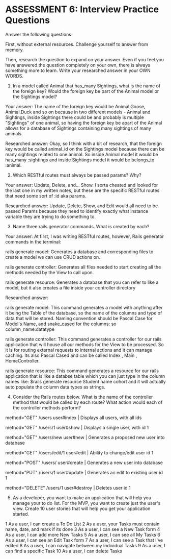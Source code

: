 # ASSESSMENT 6: Interview Practice Questions
Answer the following questions.

First, without external resources. Challenge yourself to answer from memory.

Then, research the question to expand on your answer. Even if you feel you have answered the question completely on your own, there is always something more to learn. Write your researched answer in your OWN WORDS.

1. In a model called Animal that has_many Sightings, what is the name of the foreign key? Would the foreign key be part of the Animal model or the Sightings model?

  Your answer: The name of the foreign key would be Animal.Goose, Animal.Duck and so on because in two different models - Animal and Sightings, inside Sightings there could be and probably is multiple "Sightings" of one animal, so having the foreign key be apart of the Animal allows for a database of Sightings containing many sightings of many animals. 

  Researched answer: Okay, so I think with a bit of research, that the foreign key would be called animal_id on the Sightings model because there can be many sightings related to one animal. So inside Animal model it would be has_many :sightings and inside Sightings model it would be belongs_to :animal.



2. Which RESTful routes must always be passed params? Why?

  Your answer: Update, Delete, and... Show. I sorta cheated and looked for the last one in my written notes, but these are the specific RESTful routes that need some sort of :id aka params.

  Researched answer: Update, Delete, Show, and Edit would all need to be passed Params because they need to identify exactly what instance variable they are trying to do something to.



3. Name three rails generator commands. What is created by each?

  Your answer: At first, I was writing RESTful routes, however, Rails generator commands in the terminal: 

  rails generate model: Generates a database and corresponding files to create a model we can use CRUD actions on.

  rails generate controller: Generates all files needed to start creating all the methods needed by the View to call upon.

  rails generate resource: Generates a database that you can refer to like a model, but it also creates a file inside your controller directory

  Researched answer:

 rails generate model: This command generates a model with anything after it being the Table of the database, so the name of the columns and type of data that will be stored. Naming convention should be Pascal Case for Model's Name, and snake_cased for the columns: so column_name:datatype 

  rails generate controller: This command generates a controller for our rails application that will house all our methods for the View to be processed. So it is for routing external requests to internal actions and it can manage caching. Its also Pascal Cased and can be called Index , Main , HomeController.
  
  rails generate resource: This command generates a resource for our rails application that is like a databse table which you can just type in the column names like: $rails generate resource Student name cohort 
  and it will actually auto populate the column data types as strings.


4. Consider the Rails routes below. What is the name of the controller method that would be called by each route? What action would each of the controller methods perform?

method="GET"    /users        user#index | Displays all users, with all ids

method="GET"    /users/1      user#show | Displays a single user, with id 1

method="GET"    /users/new    user#new | Generates a proposed new user into database

method="GET"    /users/edit/1   user#edit | Ability to change/edit user id 1

method="POST"   /users/       user#create | Generates a new user into database

method="PUT"    /users/1      user#update | Generates an edit to existing user id 1

method="DELETE" /users/1      user#destroy | Deletes user id 1



5. As a developer, you want to make an application that will help you manage your to do list. For the MVP, you want to create just the user's view. Create 10 user stories that will help you get your application started. 

1 As a user, I can create a To Do List
2 As a user, your Tasks must contain name, date, and mark if its done
3 As a user, I can see a New Task form
4 As a user, I can add more New Tasks
5 As a user, I can see all My Tasks
6 As a user, I can see an Edit Task form
7 As a user, I can see a Task that I've edited
8 As a user, I can navigate between my individual Tasks
9 As a user, I can find a specific Task
10 As a user, I can delete Tasks 

